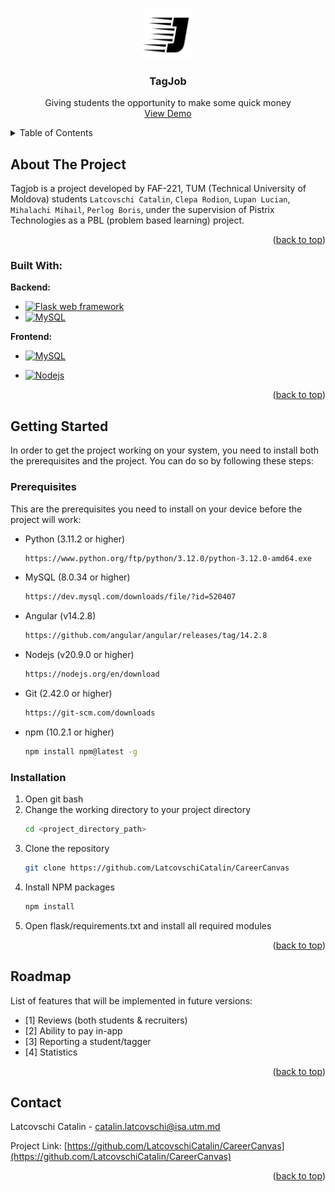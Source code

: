 <a name="readme-top"></a>

<br/>
<div align="center">
  <a href="https://github.com/LatcovschiCatalin/CareerCanvas">
    <img src=".\src\assets\icons\min-logo.jpg" alt="Logo" width="80" height="80">
  </a>

<h3 align="center">TagJob</h3>

  <p align="center">
    Giving students the opportunity to make some quick money
    <br />
    <a href="https://tagjob.netlify.app/">View Demo</a>
    <br />
  </p>
</div>



<!-- TABLE OF CONTENTS -->
<details>
  <summary>Table of Contents</summary>
  <ol>
    <li>
      <a href="#about-the-project">About The Project</a>
      <ul>
        <li><a href="#built-with">Built With</a></li>
      </ul>
    </li>
    <li>
      <a href="#getting-started">Getting Started</a>
      <ul>
        <li><a href="#prerequisites">Prerequisites</a></li>
        <li><a href="#installation">Installation</a></li>
      </ul>
    </li>
    <li><a href="#roadmap">Roadmap</a></li>
    <li><a href="#contact">Contact</a></li>
  </ol>
</details>



<!-- ABOUT THE PROJECT -->
## About The Project
  Tagjob is a project developed by FAF-221, TUM (Technical University of Moldova) students `Latcovschi Catalin`, `Clepa Rodion`, `Lupan Lucian`, `Mihalachi Mihail`, `Perlog Boris`, under the supervision of Pistrix Technologies as a PBL (problem based learning) project. 

<p align="right">(<a href="#readme-top">back to top</a>)</p>



### Built With:

**Backend:**
* <a href="https://flask.palletsprojects.com">
    <img src="https://miro.medium.com/max/438/1*0G5zu7CnXdMT9pGbYUTQLQ.png" alt="Flask web framework" width="80" height="40">
  </a>
* <a href="https://www.mysql.com/">
  <img src="https://d1.awsstatic.com/asset-repository/products/amazon-rds/1024px-MySQL.ff87215b43fd7292af172e2a5d9b844217262571.png" alt="MySQL" width="80" height="40">
</a>

**Frontend:**
* <a href="https://angular.io/">
  <img src="https://encrypted-tbn0.gstatic.com/images?q=tbn:ANd9GcQEY_dz3i-MZ32Cxswmv66Yf62AcWpAXJsUPA&usqp=CAU" alt="MySQL" width="80" height="40">
</a>

* <a href="https://nodejs.org/">
  <img src="https://encrypted-tbn0.gstatic.com/images?q=tbn:ANd9GcQOk_TMdmIllLTpD7NX5GIvDZ23tT2gMso6rw&usqp=CAU" alt="Nodejs" width="80" height="40">
</a>

<p align="right">(<a href="#readme-top">back to top</a>)</p>



<!-- GETTING STARTED -->
## Getting Started

In order to get the project working on your system, you need to install both the prerequisites and the project. You can do so by following these steps:

### Prerequisites

This are the prerequisites you need to install on your device before the project will work:

* Python (3.11.2 or higher)
  ```sh
  https://www.python.org/ftp/python/3.12.0/python-3.12.0-amd64.exe
  ```
* MySQL (8.0.34 or higher)
  ``` sh
  https://dev.mysql.com/downloads/file/?id=520407
  ```
* Angular (v14.2.8)
  ``` sh
  https://github.com/angular/angular/releases/tag/14.2.8
  ```
* Nodejs (v20.9.0 or higher)
  ``` sh
  https://nodejs.org/en/download
  ```
* Git (2.42.0 or higher)
  ``` sh
  https://git-scm.com/downloads
  ```
* npm (10.2.1 or higher)
  ``` sh
  npm install npm@latest -g
  ```
  

### Installation

1. Open git bash
2. Change the working directory to your project directory
   ```sh
   cd <project_directory_path>
   ```
3. Clone the repository
   ```sh
   git clone https://github.com/LatcovschiCatalin/CareerCanvas
   ```
4. Install NPM packages
    ```sh
    npm install
    ```
5. Open flask/requirements.txt and install all required modules

<p align="right">(<a href="#readme-top">back to top</a>)</p>




<!-- ROADMAP -->
## Roadmap
List of features that will be implemented in future versions:
- [1] Reviews (both students & recruiters)
- [2] Ability to pay in-app
- [3] Reporting a student/tagger
- [4] Statistics


<p align="right">(<a href="#readme-top">back to top</a>)</p>



<!-- CONTACT -->
## Contact

Latcovschi Catalin - catalin.latcovschi@isa.utm.md

Project Link: [https://github.com/LatcovschiCatalin/CareerCanvas](https://github.com/LatcovschiCatalin/CareerCanvas)

<p align="right">(<a href="#readme-top">back to top</a>)</p>
